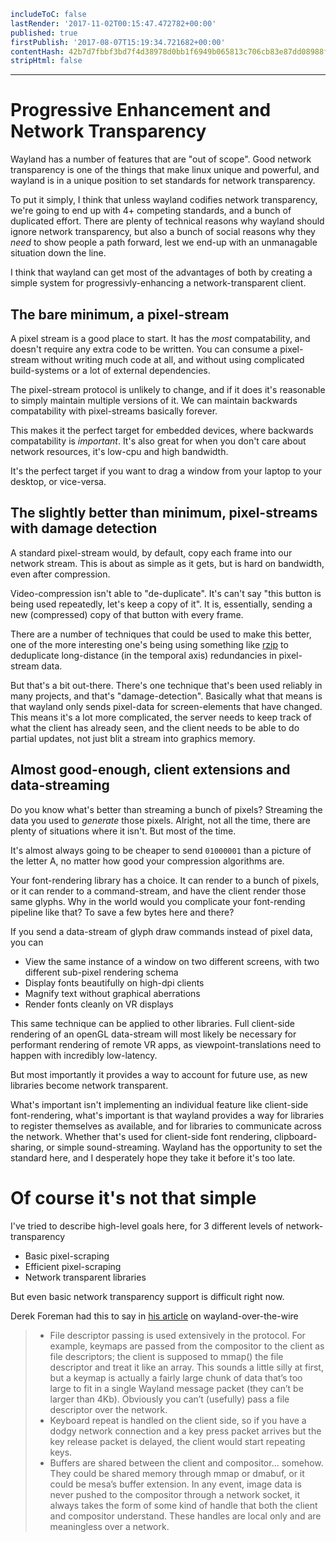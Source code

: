 ```yaml
includeToC: false
lastRender: '2017-11-02T00:15:47.472782+00:00'
published: true
firstPublish: '2017-08-07T15:19:34.721682+00:00'
contentHash: 42b7d7fbbf3bd7f4d38978d0bb1f6949b065813c706cb83e87dd08988fe7265b
stripHtml: false

```
---
# Progressive Enhancement and Network Transparency

Wayland has a number of features that are "out of scope". Good network
transparency is one of the things that make linux unique and powerful, and
wayland is in a unique position to set standards for network transparency.

To put it simply, I think that unless wayland codifies network transparency,
we're going to end up with 4+ competing standards, and a bunch of duplicated
effort. There are plenty of technical reasons why wayland should ignore network
transparency, but also a bunch of social reasons why they *need* to show people
a path forward, lest we end-up with an unmanagable situation down the line.

I think that wayland can get most of the advantages of both by creating a simple
system for progressivly-enhancing a network-transparent client.

## The bare minimum, a pixel-stream

A pixel stream is a good place to start. It has the *most* compatability, and
doesn't require any extra code to be written. You can consume a pixel-stream
without writing much code at all, and without using complicated build-systems or
a lot of external dependencies.

The pixel-stream protocol is unlikely to change, and if it does it's reasonable
to simply maintain multiple versions of it. We can maintain backwards
compatability with pixel-streams basically forever.

This makes it the perfect target for embedded devices, where backwards
compatability is *important*. It's also great for when you don't care about
network resources, it's low-cpu and high bandwidth.

It's the perfect target if you want to drag a window from your laptop to your
desktop, or vice-versa.

## The slightly better than minimum, pixel-streams with damage detection

A standard pixel-stream would, by default,
copy each frame into our network stream. This is about as simple as it gets, but
is hard on bandwidth, even after compression.

Video-compression isn't able to "de-duplicate". It's can't say "this button is
being used repeatedly, let's keep a copy of it". It is, essentially, sending a
new (compressed) copy of that button with every frame.

There are a number of techniques that could be used to make this better, one of
the more interesting one's being using something like
[rzip](https://rzip.samba.org/) to deduplicate long-distance (in the temporal axis) 
redundancies in pixel-stream data.

But that's a bit out-there. There's one technique that's been used reliably in
many projects, and that's "damage-detection". Basically what that means is that
wayland only sends pixel-data for screen-elements that have changed. This means
it's a lot more complicated, the server needs to keep track of what the client
has already seen, and the client needs to be able to do partial updates, not
just blit a stream into graphics memory.

## Almost good-enough, client extensions and data-streaming

Do you know what's better than streaming a bunch of pixels? Streaming the data
you used to *generate* those pixels. Alright, not all the time, there are plenty
of situations where it isn't. But most of the time.

It's almost always going to be cheaper to send `01000001` than a picture of the
letter A, no matter how good your compression algorithms are.

Your font-rendering library has a choice. It can render to a bunch of pixels, or
it can render to a command-stream, and have the client render those same glyphs.
Why in the world would you complicate your font-rending pipeline like that? To
save a few bytes here and there?

If you send a data-stream of glyph draw commands instead of pixel data, you can

 * View the same instance of a window on two different screens, with two
   different sub-pixel rendering schema
 * Display fonts beautifully on high-dpi clients
 * Magnify text without graphical aberrations
 * Render fonts cleanly on VR displays

This same technique can be applied to other libraries. Full client-side
rendering of an openGL data-stream will most likely be necessary for performant
rendering of remote VR apps, as viewpoint-translations need to happen with
incredibly low-latency.

But most importantly it provides a way to account for future use, as new
libraries become network transparent.

What's important isn't implementing an individual feature like client-side
font-rendering, what's important is that wayland provides a way for libraries to
register themselves as available, and for libraries to communicate across the
network. Whether that's used for client-side font rendering, clipboard-sharing,
or simple sound-streaming. Wayland has the opportunity to set the standard here,
and I desperately hope they take it before it's too late.

# Of course it's not that simple

I've tried to describe high-level goals here, for 3 different levels of
network-transparency

 * Basic pixel-scraping
 * Efficient pixel-scraping
 * Network transparent libraries

But even basic network transparency support is difficult right now.

Derek Foreman had this to say in [his
article](https://blogs.s-osg.org/wow-wayland-over-wire/) on wayland-over-the-wire

> * File descriptor passing is used extensively in the protocol. For example, keymaps are passed from the compositor to the client as file descriptors; the client is supposed to mmap() the file descriptor and treat it like an array. This sounds a little silly at first, but a keymap is actually a fairly large chunk of data that’s too large to fit in a single Wayland message packet (they can’t be larger than 4Kb). Obviously you can’t (usefully) pass a file descriptor over the network.
> * Keyboard repeat is handled on the client side, so if you have a dodgy network connection and a key press packet arrives but the key release packet is delayed, the client would start repeating keys.
> * Buffers are shared between the client and compositor… somehow. They could be shared memory through mmap or dmabuf, or it could be mesa’s buffer extension. In any event, image data is never pushed to the compositor through a network socket, it always takes the form of some kind of handle that both the client and compositor understand.  These handles are local only and are meaningless over a network.

